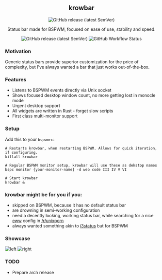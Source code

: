 <h2 align=center> <b>krowbar</b> </h2>

<p align="center"> <img alt="GitHub release (latest SemVer)" src="https://github.com/user-attachments/assets/4257a032-eb0d-4dd7-a414-779e410d2c19"> </p>
<p align=center> Status bar made for BSPWM, focused on ease of use, stability and speed. </p>
<p align=center> <img alt="GitHub release (latest SemVer)" src="https://img.shields.io/github/v/release/bloznelis/krowbar"> <img alt="GitHub Workflow Status" src="https://img.shields.io/github/actions/workflow/status/bloznelis/krowbar/ci.yaml"> </p>

### Motivation
Generic status bars provide superior customization for the price of complexity, but I've always wanted a bar that just works out-of-the-box.

### Features
* Listens to BSPWM events directly via Unix socket
* Shows focused desktop window count, no more getting lost in monocle mode
* Urgent desktop support
* All widgets are written in Rust - forget slow scripts
* First class multi-monitor support

### Setup
Add this to your `bspwmrc`:
```
# Restarts krowbar, when restarting BSPWM. Allows for quick iteration, if configuring.
killall krowbar

# Regular BSPWM monitor setup, krowbar will use these as dekstop names
bspc monitor {your-monitor-name} -d web code III IV V VI

# Start krowbar
krowbar &
```

### krowbar might be for you if you:
- skipped on BSPWM, because it has no default status bar
- are drowning in semi-working configuration
- need a decently looking, working status bar, while searching for a nice [eww](https://github.com/elkowar/eww) config in [/r/unixporn](https://www.reddit.com/r/unixporn/)
- always wanted something akin to [i3status](https://i3wm.org/docs/i3status.html) but for BSPWM

### Showcase
![left](https://github.com/user-attachments/assets/29cbcf44-b4cf-4f09-b618-0b725ed2ddb1)
![right](https://github.com/user-attachments/assets/3c7e8e1b-cf36-4db0-b8f1-ce190e416115)

### TODO
- Prepare arch release
